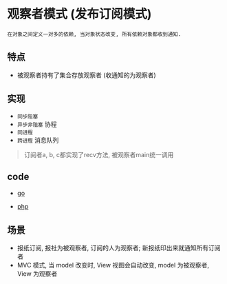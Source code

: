 # 观察者模式 (发布订阅模式)

    在对象之间定义一对多的依赖, 当对象状态改变, 所有依赖对象都收到通知.

## 特点

- 被观察者持有了集合存放观察者 (收通知的为观察者)

## 实现

- `同步阻塞`
- `异步非阻塞` 协程
- `同进程`
- `跨进程` 消息队列

> 订阅者a, b, c都实现了recv方法, 被观察者main统一调用

## code

- [go](src/go/dp/observer.go)

- [php](src/php_design_patterns/observer/observer.php)

## 场景

- 报纸订阅, 报社为被观察者, 订阅的人为观察者; 新报纸印出来就通知所有订阅者
- MVC 模式, 当 model 改变时, View 视图会自动改变, model 为被观察者, View 为观察者